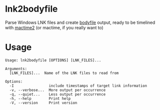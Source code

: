 # lnk2bodyfile
Parse Windows LNK files and create [bodyfile](https://wiki.sleuthkit.org/index.php?title=Body_file) output, ready to be timelined with [mactime2](https://github.com/janstarke/mactime2) (or mactime, if you really want to)

# Usage

```
Usage: lnk2bodyfile [OPTIONS] [LNK_FILES]...

Arguments:
  [LNK_FILES]...  Name of the LNK files to read from

Options:
  -I                include timestamps of target link information
  -v, --verbose...  More output per occurrence
  -q, --quiet...    Less output per occurrence
  -h, --help        Print help
  -V, --version     Print version
```